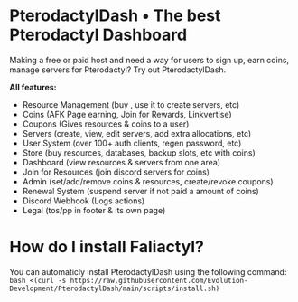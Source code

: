 # PterodactylDash • The best Pterodactyl Dashboard
Making a free or paid host and need a way for users to sign up, earn coins, manage servers for Pterodactyl? Try out PterodactylDash.

**All features:**
- Resource Management (buy , use it to create servers, etc)
- Coins (AFK Page earning, Join for Rewards, Linkvertise)
- Coupons (Gives resources & coins to a user)
- Servers (create, view, edit servers, add extra allocations, etc)
- User System (over 100+ auth clients, regen password, etc)
- Store (buy resources, databases, backup slots, etc with coins)
- Dashboard (view resources & servers from one area)
- Join for Resources (join discord servers for coins)
- Admin (set/add/remove coins & resources, create/revoke coupons)
- Renewal System (suspend server if not paid a amount of coins)
- Discord Webhook (Logs actions)
- Legal (tos/pp in footer & its own page)

# How do I install Faliactyl?
You can automaticly install PterodactylDash using the following command:
``bash <(curl -s https://raw.githubusercontent.com/Evolution-Development/PterodactylDash/main/scripts/install.sh)``
